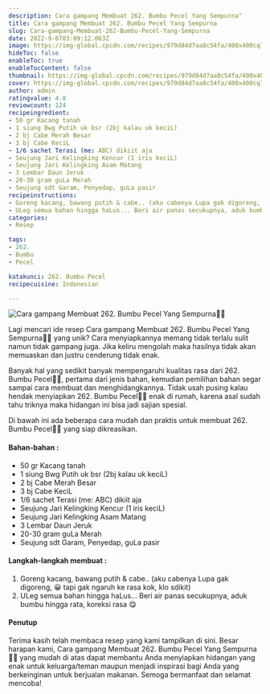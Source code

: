 ```yaml
---
description: Cara gampang Membuat 262. Bumbu Pecel Yang Sempurna"
title: Cara gampang Membuat 262. Bumbu Pecel Yang Sempurna
slug: Cara-gampang-Membuat-262-Bumbu-Pecel-Yang-Sempurna
date: 2022-9-6T03:09:12.063Z
image: https://img-global.cpcdn.com/recipes/979d84d7aa8c54fa/400x400cq70/photo.jpg
hideToc: false
enableToc: true
enableTocContent: false
thumbnail: https://img-global.cpcdn.com/recipes/979d84d7aa8c54fa/400x400cq70/photo.jpg
cover: https://img-global.cpcdn.com/recipes/979d84d7aa8c54fa/400x400cq70/photo.jpg
author: admin
ratingvalue: 4.8
reviewcount: 124
recipeingredient:
- 50 gr Kacang tanah
- 1 siung Bwg Putih uk bsr (2bj kalau uk keciL)
- 2 bj Cabe Merah Besar
- 3 bj Cabe KeciL
- 1/6 sachet Terasi (me: ABC) dikiit aja
- Seujung Jari Kelingking Kencur (1 iris keciL)
- Seujung Jari Kelingking Asam Matang
- 3 Lembar Daun Jeruk
- 20-30 gram guLa Merah
- Seujung sdt Garam, Penyedap, guLa pasir
recipeinstructions:
- Goreng kacang, bawang putih & cabe.. (aku cabenya Lupa gak digoreng, 😀 tapi gak ngaruh ke rasa kok, klo sdikit)
- ULeg semua bahan hingga haLus... Beri air panas secukupnya, aduk bumbu hingga rata, koreksi rasa 😋
categories:
- Resep

tags:
- 262.
- Bumbu
- Pecel

katakunci: 262. Bumbu Pecel
recipecuisine: Indonesian

---
```


![Cara gampang Membuat 262. Bumbu Pecel Yang Sempurna👩‍🍳](https://img-global.cpcdn.com/recipes/979d84d7aa8c54fa/400x400cq70/photo.jpg)

Lagi mencari ide resep Cara gampang Membuat 262. Bumbu Pecel Yang Sempurna👩‍🍳 yang unik? Cara menyiapkannya memang tidak terlalu sulit namun tidak gampang juga. Jika keliru mengolah maka hasilnya tidak akan memuaskan dan justru cenderung tidak enak.

Banyak hal yang sedikit banyak mempengaruhi kualitas rasa dari 262. Bumbu Pecel👩‍🍳, pertama dari jenis bahan, kemudian pemilihan bahan segar sampai cara membuat dan menghidangkannya. Tidak usah pusing kalau hendak menyiapkan 262. Bumbu Pecel👩‍🍳 enak di rumah, karena asal sudah tahu triknya maka hidangan ini bisa jadi sajian spesial.

Di bawah ini ada beberapa cara mudah dan praktis untuk membuat 262. Bumbu Pecel👩‍🍳 yang siap dikreasikan.

<!--inarticleads1-->

#### Bahan-bahan :

- 50 gr Kacang tanah
- 1 siung Bwg Putih uk bsr (2bj kalau uk keciL)
- 2 bj Cabe Merah Besar
- 3 bj Cabe KeciL
- 1/6 sachet Terasi (me: ABC) dikiit aja
- Seujung Jari Kelingking Kencur (1 iris keciL)
- Seujung Jari Kelingking Asam Matang
- 3 Lembar Daun Jeruk
- 20-30 gram guLa Merah
- Seujung sdt Garam, Penyedap, guLa pasir

<!--inarticleads2-->

#### Langkah-langkah membuat :

1. Goreng kacang, bawang putih & cabe.. (aku cabenya Lupa gak digoreng, 😀 tapi gak ngaruh ke rasa kok, klo sdikit)
1. ULeg semua bahan hingga haLus... Beri air panas secukupnya, aduk bumbu hingga rata, koreksi rasa 😋

#### Penutup

Terima kasih telah membaca resep yang kami tampilkan di sini. Besar harapan kami, Cara gampang Membuat 262. Bumbu Pecel Yang Sempurna👩‍🍳 yang mudah di atas dapat membantu Anda menyiapkan hidangan yang enak untuk keluarga/teman maupun menjadi inspirasi bagi Anda yang berkeinginan untuk berjualan makanan. Semoga bermanfaat dan selamat mencoba!